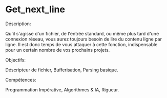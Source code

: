 # Get_next_line

Déscription:

Qu'il s'agisse d'un fichier, de l'entrée standard, ou même plus tard d'une connexion réseau, vous aurez toujours besoin de lire du contenu ligne par ligne. Il est donc temps de vous attaquer à cette fonction, indispensable pour un certain nombre de vos prochains projets.

Objectifs:

Déscripteur de fichier, Bufferisation, Parsing basique.

Compétences:

Programmation Impérative, Algorithmes & IA, Rigueur. 
